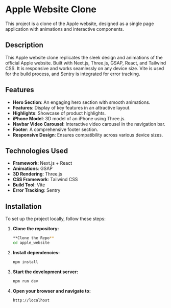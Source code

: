# Apple Website Clone

This project is a clone of the Apple website, designed as a single page application with animations and interactive components.


## Description

This Apple website clone replicates the sleek design and animations of the official Apple website. Built with Next.js, Three.js, GSAP, React, and Tailwind CSS. It is responsive and works seamlessly on any device size. Vite is used for the build process, and Sentry is integrated for error tracking.

## Features

- **Hero Section**: An engaging hero section with smooth animations.
- **Features**: Display of key features in an attractive layout.
- **Highlights**: Showcase of product highlights.
- **iPhone Model**: 3D model of an iPhone using Three.js.
- **Navbar Video Carousel**: Interactive video carousel in the navigation bar.
- **Footer**: A comprehensive footer section.
- **Responsive Design**: Ensures compatibility across various device sizes.

## Technologies Used

- **Framework**: Next.js + React
- **Animations**: GSAP
- **3D Rendering**: Three.js
- **CSS Framework**: Tailwind CSS
- **Build Tool**: Vite
- **Error Tracking**: Sentry

## Installation

To set up the project locally, follow these steps:

1. **Clone the repository:**
    ```bash
    **Clone the Repo**
    cd apple_website
    ```

2. **Install dependencies:**
    ```bash
    npm install
    ```

3. **Start the development server:**
    ```bash
    npm run dev
    ```

4. **Open your browser and navigate to:**
    ```
    http://localhost
    ```

